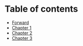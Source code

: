 # Table of contents

- [Forward](./forward.md)
- [Chapter 1](./chapter-1.md)
- [Chapter 2](./chapter-2.md)
- [Chapter 3](./chapter-3.md)
